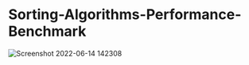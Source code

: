 # Sorting-Algorithms-Performance-Benchmark
![Screenshot 2022-06-14 142308](https://user-images.githubusercontent.com/89734235/173543723-b1280405-2cb1-458c-953d-95d5db47d376.png)
